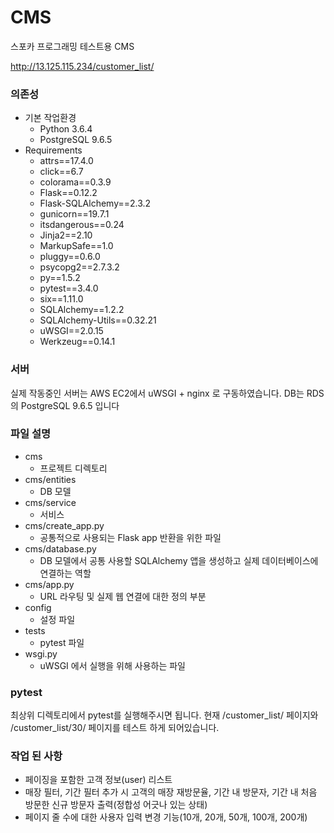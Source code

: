 # CMS
스포카 프로그래밍 테스트용 CMS

http://13.125.115.234/customer_list/

### 의존성
- 기본 작업환경
  - Python 3.6.4
  - PostgreSQL 9.6.5
- Requirements
  - attrs==17.4.0
  - click==6.7
  - colorama==0.3.9
  - Flask==0.12.2
  - Flask-SQLAlchemy==2.3.2
  - gunicorn==19.7.1
  - itsdangerous==0.24
  - Jinja2==2.10
  - MarkupSafe==1.0
  - pluggy==0.6.0
  - psycopg2==2.7.3.2
  - py==1.5.2
  - pytest==3.4.0
  - six==1.11.0
  - SQLAlchemy==1.2.2
  - SQLAlchemy-Utils==0.32.21
  - uWSGI==2.0.15
  - Werkzeug==0.14.1
  
### 서버
실제 작동중인 서버는 AWS EC2에서 uWSGI + nginx 로 구동하였습니다.
DB는 RDS의 PostgreSQL 9.6.5 입니다

### 파일 설명
- cms
  - 프로젝트 디렉토리
- cms/entities
  - DB 모델
- cms/service
  - 서비스
- cms/create_app.py
  - 공통적으로 사용되는 Flask app 반환을 위한 파일
- cms/database.py
  - DB 모델에서 공통 사용할 SQLAlchemy 앱을 생성하고 실제 데이터베이스에 연결하는 역할
- cms/app.py
  - URL 라우팅 및 실제 웹 연결에 대한 정의 부분
- config
  - 설정 파일
- tests
  - pytest 파일
- wsgi.py
  - uWSGI 에서 실행을 위해 사용하는 파일

### pytest
최상위 디렉토리에서 pytest를 실행해주시면 됩니다. 현재 /customer_list/ 페이지와 /customer_list/30/ 페이지를 테스트 하게 되어있습니다.


### 작업 된 사항
- 페이징을 포함한 고객 정보(user) 리스트
- 매장 필터, 기간 필터 추가 시 고객의 매장 재방문율, 기간 내 방문자, 기간 내 처음 방문한 신규 방문자 출력(정합성 어긋나 있는 상태)
- 페이지 줄 수에 대한 사용자 입력 변경 기능(10개, 20개, 50개, 100개, 200개)

